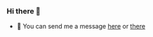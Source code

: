 ### Hi there 👋
- 💬 You can send me a message [here](https://bit.ly/3043HuX) or [there](https://discord.gg/QG8FZCdDUK)
